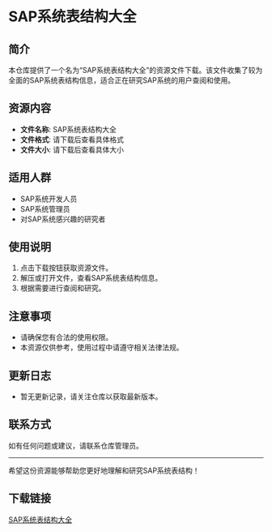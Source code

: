 # SAP系统表结构大全

## 简介
本仓库提供了一个名为“SAP系统表结构大全”的资源文件下载。该文件收集了较为全面的SAP系统表结构信息，适合正在研究SAP系统的用户查阅和使用。

## 资源内容
- **文件名称**: SAP系统表结构大全
- **文件格式**: 请下载后查看具体格式
- **文件大小**: 请下载后查看具体大小

## 适用人群
- SAP系统开发人员
- SAP系统管理员
- 对SAP系统感兴趣的研究者

## 使用说明
1. 点击下载按钮获取资源文件。
2. 解压或打开文件，查看SAP系统表结构信息。
3. 根据需要进行查阅和研究。

## 注意事项
- 请确保您有合法的使用权限。
- 本资源仅供参考，使用过程中请遵守相关法律法规。

## 更新日志
- 暂无更新记录，请关注仓库以获取最新版本。

## 联系方式
如有任何问题或建议，请联系仓库管理员。

---

希望这份资源能够帮助您更好地理解和研究SAP系统表结构！

## 下载链接

[SAP系统表结构大全](https://pan.quark.cn/s/d36c1677f4ab)